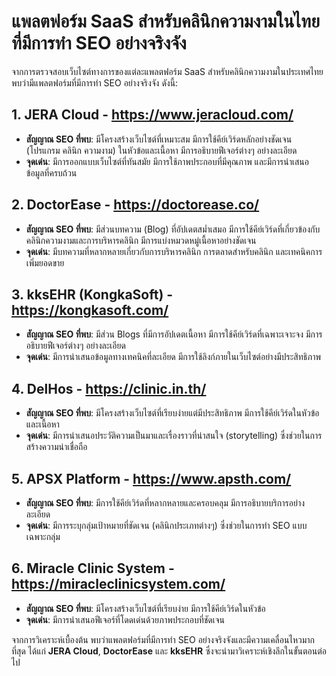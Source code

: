 # แพลตฟอร์ม SaaS สำหรับคลินิกความงามในไทยที่มีการทำ SEO อย่างจริงจัง

จากการตรวจสอบเว็บไซต์ทางการของแต่ละแพลตฟอร์ม SaaS สำหรับคลินิกความงามในประเทศไทย พบว่ามีแพลตฟอร์มที่มีการทำ SEO อย่างจริงจัง ดังนี้:

## 1. JERA Cloud - https://www.jeracloud.com/
- **สัญญาณ SEO ที่พบ**: มีโครงสร้างเว็บไซต์ที่เหมาะสม มีการใช้คีย์เวิร์ดหลักอย่างชัดเจน (โปรแกรม คลินิก ความงาม) ในหัวข้อและเนื้อหา มีการอธิบายฟีเจอร์ต่างๆ อย่างละเอียด
- **จุดเด่น**: มีการออกแบบเว็บไซต์ที่ทันสมัย มีการใช้ภาพประกอบที่มีคุณภาพ และมีการนำเสนอข้อมูลที่ครบถ้วน

## 2. DoctorEase - https://doctorease.co/
- **สัญญาณ SEO ที่พบ**: มีส่วนบทความ (Blog) ที่อัปเดตสม่ำเสมอ มีการใช้คีย์เวิร์ดที่เกี่ยวข้องกับคลินิกความงามและการบริหารคลินิก มีการแบ่งหมวดหมู่เนื้อหาอย่างชัดเจน
- **จุดเด่น**: มีบทความที่หลากหลายเกี่ยวกับการบริหารคลินิก การตลาดสำหรับคลินิก และเทคนิคการเพิ่มยอดขาย

## 3. kksEHR (KongkaSoft) - https://kongkasoft.com/
- **สัญญาณ SEO ที่พบ**: มีส่วน Blogs ที่มีการอัปเดตเนื้อหา มีการใช้คีย์เวิร์ดที่เฉพาะเจาะจง มีการอธิบายฟีเจอร์ต่างๆ อย่างละเอียด
- **จุดเด่น**: มีการนำเสนอข้อมูลทางเทคนิคที่ละเอียด มีการใช้ลิงก์ภายในเว็บไซต์อย่างมีประสิทธิภาพ

## 4. DelHos - https://clinic.in.th/
- **สัญญาณ SEO ที่พบ**: มีโครงสร้างเว็บไซต์ที่เรียบง่ายแต่มีประสิทธิภาพ มีการใช้คีย์เวิร์ดในหัวข้อและเนื้อหา
- **จุดเด่น**: มีการนำเสนอประวัติความเป็นมาและเรื่องราวที่น่าสนใจ (storytelling) ซึ่งช่วยในการสร้างความน่าเชื่อถือ

## 5. APSX Platform - https://www.apsth.com/
- **สัญญาณ SEO ที่พบ**: มีการใช้คีย์เวิร์ดที่หลากหลายและครอบคลุม มีการอธิบายบริการอย่างละเอียด
- **จุดเด่น**: มีการระบุกลุ่มเป้าหมายที่ชัดเจน (คลินิกประเภทต่างๆ) ซึ่งช่วยในการทำ SEO แบบเฉพาะกลุ่ม

## 6. Miracle Clinic System - https://miracleclinicsystem.com/
- **สัญญาณ SEO ที่พบ**: มีโครงสร้างเว็บไซต์ที่เรียบง่าย มีการใช้คีย์เวิร์ดในหัวข้อ
- **จุดเด่น**: มีการนำเสนอฟีเจอร์ที่โดดเด่นด้วยภาพประกอบที่ชัดเจน

จากการวิเคราะห์เบื้องต้น พบว่าแพลตฟอร์มที่มีการทำ SEO อย่างจริงจังและมีความเคลื่อนไหวมากที่สุด ได้แก่ **JERA Cloud**, **DoctorEase** และ **kksEHR** ซึ่งจะนำมาวิเคราะห์เชิงลึกในขั้นตอนต่อไป

